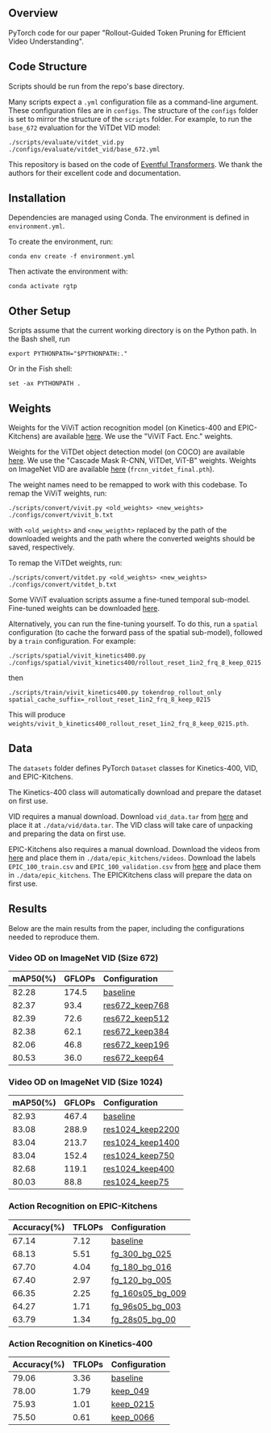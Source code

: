 
## Overview

PyTorch code for our paper "Rollout-Guided Token Pruning for Efficient Video Understanding". 

## Code Structure

Scripts should be run from the repo's base directory.

Many scripts expect a `.yml` configuration file as a command-line argument. These configuration files are in `configs`. The structure of the `configs` folder is set to mirror the structure of the `scripts` folder. For example, to run the `base_672` evaluation for the ViTDet VID model:
```
./scripts/evaluate/vitdet_vid.py ./configs/evaluate/vitdet_vid/base_672.yml
```
This repository is based on the code of [Eventful Transformers](https://github.com/WISION-Lab/eventful-transformer). We thank the authors for their excellent code and documentation.

## Installation

Dependencies are managed using Conda. The environment is defined in `environment.yml`.

To create the environment, run:
```
conda env create -f environment.yml
```
Then activate the environment with:
```
conda activate rgtp
```
## Other Setup

Scripts assume that the current working directory is on the Python path. In the Bash shell, run
```
export PYTHONPATH="$PYTHONPATH:."
```
Or in the Fish shell:
```
set -ax PYTHONPATH .
```

## Weights

Weights for the ViViT action recognition model (on Kinetics-400 and EPIC-Kitchens) are available [here](https://github.com/alibaba-mmai-research/TAdaConv/blob/main/MODEL_ZOO.md). We use the "ViViT Fact. Enc." weights.

Weights for the ViTDet object detection model (on COCO) are available [here](https://github.com/facebookresearch/detectron2/tree/main/projects/ViTDet). We use the "Cascade Mask R-CNN, ViTDet, ViT-B" weights. Weights on ImageNet VID are available [here](https://drive.google.com/drive/folders/1tNtIOYlCIlzb2d_fCsIbmjgIETd-xzW-) (`frcnn_vitdet_final.pth`).

The weight names need to be remapped to work with this codebase. To remap the ViViT weights, run:
```
./scripts/convert/vivit.py <old_weights> <new_weights> ./configs/convert/vivit_b.txt
```
with `<old_weights>` and `<new_weigtht>` replaced by the path of the downloaded weights and the path where the converted weights should be saved, respectively.

To remap the ViTDet weights, run:
```
./scripts/convert/vitdet.py <old_weights> <new_weights> ./configs/convert/vitdet_b.txt
```

Some ViViT evaluation scripts assume a fine-tuned temporal sub-model. Fine-tuned weights can be downloaded [here](https://drive.google.com/drive/folders/rgtb_fint_tuned_vivit).

Alternatively, you can run the fine-tuning yourself. To do this, run a `spatial` configuration (to cache the forward pass of the spatial sub-model), followed by a `train` configuration. For example:
```
./scripts/spatial/vivit_kinetics400.py ./configs/spatial/vivit_kinetics400/rollout_reset_1in2_frq_8_keep_0215.yml
```
then
```
./scripts/train/vivit_kinetics400.py tokendrop_rollout_only spatial_cache_suffix=_rollout_reset_1in2_frq_8_keep_0215
```
This will produce `weights/vivit_b_kinetics400_rollout_reset_1in2_frq_8_keep_0215.pth`.

## Data

The `datasets` folder defines PyTorch `Dataset` classes for Kinetics-400, VID, and EPIC-Kitchens.

The Kinetics-400 class will automatically download and prepare the dataset on first use.

VID requires a manual download. Download `vid_data.tar` from [here](https://drive.google.com/drive/folders/1tNtIOYlCIlzb2d_fCsIbmjgIETd-xzW-) and place it at `./data/vid/data.tar`. The VID class will take care of unpacking and preparing the data on first use.

EPIC-Kitchens also requires a manual download. Download the videos from [here](https://drive.google.com/drive/folders/1OKJpgSKR1QnWa2tMMafknLF-CpEaxDbY) and place them in `./data/epic_kitchens/videos`. Download the labels `EPIC_100_train.csv` and `EPIC_100_validation.csv` from [here](https://github.com/epic-kitchens/epic-kitchens-100-annotations) and place them in `./data/epic_kitchens`. The EPICKitchens class will prepare the data on first use.

## Results

Below are the main results from the paper, including the configurations needed to reproduce them.

### Video OD on ImageNet VID (Size 672)

| **mAP50(%)** | **GFLOPs**   | **Configuration** |
| :----------- | :----------- | :---------------- |
| 82.28        | 174.5        | [baseline](https://github.com/RGTPdyn/RGTP/blob/main/configs/evaluate/vitdet_vid/base_672.yml)            |
| 82.37        | 93.4         | [res672_keep768](https://github.com/RGTPdyn/RGTP/blob/main/configs/evaluate/vitdet_vid/rollout_tokenwise_frq8_res672_keep768.yml)            |
| 82.39        | 72.6         | [res672_keep512](https://github.com/RGTPdyn/RGTP/blob/main/configs/evaluate/vitdet_vid/rollout_tokenwise_frq8_res672_keep512.yml)            |
| 82.38        | 62.1         | [res672_keep384](https://github.com/RGTPdyn/RGTP/blob/main/configs/evaluate/vitdet_vid/rollout_tokenwise_frq8_res672_keep384.yml)            |
| 82.06        | 46.8         | [res672_keep196](https://github.com/RGTPdyn/RGTP/blob/main/configs/evaluate/vitdet_vid/rollout_tokenwise_frq8_res672_keep196.yml)            |
| 80.53        | 36.0         | [res672_keep64](https://github.com/RGTPdyn/RGTP/blob/main/configs/evaluate/vitdet_vid/rollout_tokenwise_frq8_res672_keep64.yml)            |


### Video OD on ImageNet VID (Size 1024)

| **mAP50(%)** | **GFLOPs**   | **Configuration** |
| :----------- | :----------- | :---------------- |
| 82.93        | 467.4        | [baseline](https://github.com/RGTPdyn/RGTP/blob/main/configs/evaluate/vitdet_vid/base_1024.yml)            |
| 83.08        | 288.9        | [res1024_keep2200](https://github.com/RGTPdyn/RGTP/blob/main/configs/evaluate/vitdet_vid/rollout_tokenwise_frq8_res1024_keep2200.yml)            |
| 83.04        | 213.7        | [res1024_keep1400](https://github.com/RGTPdyn/RGTP/blob/main/configs/evaluate/vitdet_vid/rollout_tokenwise_frq8_res1024_keep1400.yml)            |
| 83.04        | 152.4        | [res1024_keep750](https://github.com/RGTPdyn/RGTP/blob/main/configs/evaluate/vitdet_vid/rollout_tokenwise_frq8_res1024_keep750.yml)            |
| 82.68        | 119.1        | [res1024_keep400](https://github.com/RGTPdyn/RGTP/blob/main/configs/evaluate/vitdet_vid/rollout_tokenwise_frq8_res1024_keep400.yml)            |
| 80.03        | 88.8         | [res1024_keep75](https://github.com/RGTPdyn/RGTP/blob/main/configs/evaluate/vitdet_vid/rollout_tokenwise_frq8_res1024_keep75.yml)            |


### Action Recognition on EPIC-Kitchens

| **Accuracy(%)** | **TFLOPs**  | **Configuration** |
| :----------- | :------------- | :---------------- |
| 67.14        | 7.12           | [baseline](https://github.com/RGTPdyn/RGTP/blob/main/configs/evaluate/vivit_epic_kitchens/base.yml)            |
| 68.13        | 5.51           | [fg_300_bg_025](https://github.com/RGTPdyn/RGTP/blob/main/configs/evaluate/vivit_epic_kitchens/rollout_reset_frq_4_w_offset_fg_300_bg_025_wo_ft.yml)            |
| 67.70        | 4.04           | [fg_180_bg_016](https://github.com/RGTPdyn/RGTP/blob/main/configs/evaluate/vivit_epic_kitchens/rollout_reset_frq_4_w_offset_fg_180_bg_016.yml)            |
| 67.40        | 2.97           | [fg_120_bg_005](https://github.com/RGTPdyn/RGTP/blob/main/configs/evaluate/vivit_epic_kitchens/rollout_reset_frq_4_w_offset_fg_120_bg_005_wo_ft.yml)            |
| 66.35        | 2.25           | [fg_160s05_bg_009](https://github.com/RGTPdyn/RGTP/blob/main/configs/evaluate/vivit_epic_kitchens/rollout_reset_frq_4_w_offset_fg_160s05_bg_009.yml)            |
| 64.27        | 1.71           | [fg_96s05_bg_003](https://github.com/RGTPdyn/RGTP/blob/main/configs/evaluate/vivit_epic_kitchens/rollout_reset_frq_4_w_offset_fg_96s05_bg_003_wo_ft.yml)            |
| 63.79        | 1.34           | [fg_28s05_bg_00](https://github.com/RGTPdyn/RGTP/blob/main/configs/evaluate/vivit_epic_kitchens/rollout_reset_frq_4_w_offset_fg_28s05_bg_00.yml)            |

### Action Recognition on Kinetics-400

| **Accuracy(%)** | **TFLOPs**  | **Configuration** |
| :----------- | :------------- | :---------------- |
| 79.06        | 3.36           | [baseline](https://github.com/RGTPdyn/RGTP/blob/main/configs/evaluate/vivit_kinetics400/base.yml)  
| 78.00        | 1.79           | [keep_049](https://github.com/RGTPdyn/RGTP/blob/main/configs/evaluate/vivit_kinetics400/rollout_reset_1in2_frq_8_keep_049.yml)            |
| 75.93        | 1.01           | [keep_0215](https://github.com/RGTPdyn/RGTP/blob/main/configs/evaluate/vivit_kinetics400/rollout_reset_1in2_frq_8_keep_0215.yml.yml)            |
| 75.50        | 0.61           | [keep_0066](https://github.com/RGTPdyn/RGTP/blob/main/configs/evaluate/vivit_kinetics400/rollout_reset_1in2_frq_8_keep_0066.yml)            |

